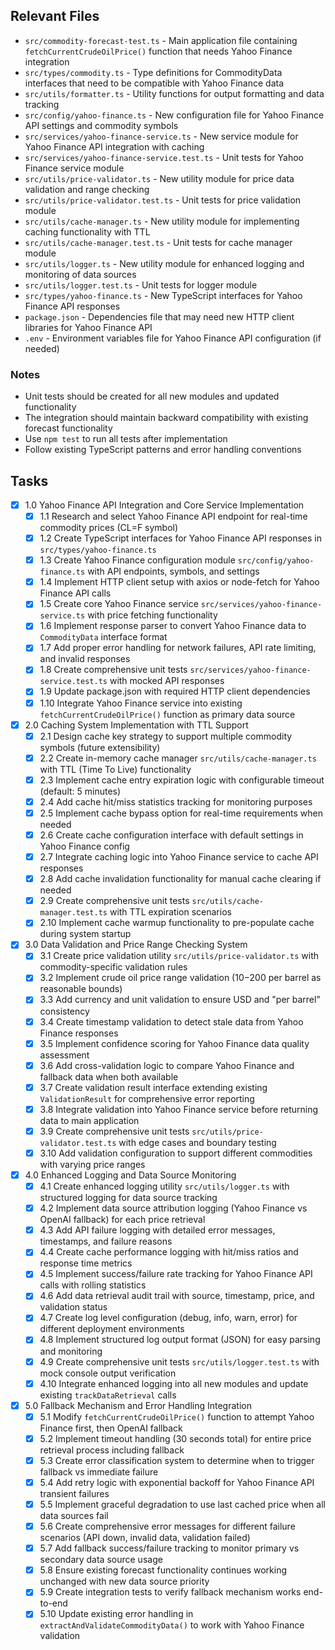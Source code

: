 ## Relevant Files


- `src/commodity-forecast-test.ts` - Main application file containing `fetchCurrentCrudeOilPrice()` function that needs Yahoo Finance integration
- `src/types/commodity.ts` - Type definitions for CommodityData interfaces that need to be compatible with Yahoo Finance data
- `src/utils/formatter.ts` - Utility functions for output formatting and data tracking
- `src/config/yahoo-finance.ts` - New configuration file for Yahoo Finance API settings and commodity symbols
- `src/services/yahoo-finance-service.ts` - New service module for Yahoo Finance API integration with caching
- `src/services/yahoo-finance-service.test.ts` - Unit tests for Yahoo Finance service module
- `src/utils/price-validator.ts` - New utility module for price data validation and range checking
- `src/utils/price-validator.test.ts` - Unit tests for price validation module
- `src/utils/cache-manager.ts` - New utility module for implementing caching functionality with TTL
- `src/utils/cache-manager.test.ts` - Unit tests for cache manager module
- `src/utils/logger.ts` - New utility module for enhanced logging and monitoring of data sources
- `src/utils/logger.test.ts` - Unit tests for logger module
- `src/types/yahoo-finance.ts` - New TypeScript interfaces for Yahoo Finance API responses
- `package.json` - Dependencies file that may need new HTTP client libraries for Yahoo Finance API
- `.env` - Environment variables file for Yahoo Finance API configuration (if needed)

### Notes

- Unit tests should be created for all new modules and updated functionality
- The integration should maintain backward compatibility with existing forecast functionality
- Use `npm test` to run all tests after implementation
- Follow existing TypeScript patterns and error handling conventions

## Tasks

- [x] 1.0 Yahoo Finance API Integration and Core Service Implementation
  - [x] 1.1 Research and select Yahoo Finance API endpoint for real-time commodity prices (CL=F symbol)
  - [x] 1.2 Create TypeScript interfaces for Yahoo Finance API responses in `src/types/yahoo-finance.ts`
  - [x] 1.3 Create Yahoo Finance configuration module `src/config/yahoo-finance.ts` with API endpoints, symbols, and settings
  - [x] 1.4 Implement HTTP client setup with axios or node-fetch for Yahoo Finance API calls
  - [x] 1.5 Create core Yahoo Finance service `src/services/yahoo-finance-service.ts` with price fetching functionality
  - [x] 1.6 Implement response parser to convert Yahoo Finance data to `CommodityData` interface format
  - [x] 1.7 Add proper error handling for network failures, API rate limiting, and invalid responses
  - [x] 1.8 Create comprehensive unit tests `src/services/yahoo-finance-service.test.ts` with mocked API responses
  - [x] 1.9 Update package.json with required HTTP client dependencies
  - [x] 1.10 Integrate Yahoo Finance service into existing `fetchCurrentCrudeOilPrice()` function as primary data source

- [x] 2.0 Caching System Implementation with TTL Support
  - [x] 2.1 Design cache key strategy to support multiple commodity symbols (future extensibility)
  - [x] 2.2 Create in-memory cache manager `src/utils/cache-manager.ts` with TTL (Time To Live) functionality
  - [x] 2.3 Implement cache entry expiration logic with configurable timeout (default: 5 minutes)
  - [x] 2.4 Add cache hit/miss statistics tracking for monitoring purposes
  - [x] 2.5 Implement cache bypass option for real-time requirements when needed
  - [x] 2.6 Create cache configuration interface with default settings in Yahoo Finance config
  - [x] 2.7 Integrate caching logic into Yahoo Finance service to cache API responses
  - [x] 2.8 Add cache invalidation functionality for manual cache clearing if needed
  - [x] 2.9 Create comprehensive unit tests `src/utils/cache-manager.test.ts` with TTL expiration scenarios
  - [x] 2.10 Implement cache warmup functionality to pre-populate cache during system startup

- [x] 3.0 Data Validation and Price Range Checking System
  - [x] 3.1 Create price validation utility `src/utils/price-validator.ts` with commodity-specific validation rules
  - [x] 3.2 Implement crude oil price range validation ($10-$200 per barrel as reasonable bounds)
  - [x] 3.3 Add currency and unit validation to ensure USD and "per barrel" consistency
  - [x] 3.4 Create timestamp validation to detect stale data from Yahoo Finance responses
  - [x] 3.5 Implement confidence scoring for Yahoo Finance data quality assessment
  - [x] 3.6 Add cross-validation logic to compare Yahoo Finance and fallback data when both available
  - [x] 3.7 Create validation result interface extending existing `ValidationResult` for comprehensive error reporting
  - [x] 3.8 Integrate validation into Yahoo Finance service before returning data to main application
  - [x] 3.9 Create comprehensive unit tests `src/utils/price-validator.test.ts` with edge cases and boundary testing
  - [x] 3.10 Add validation configuration to support different commodities with varying price ranges

- [x] 4.0 Enhanced Logging and Data Source Monitoring
  - [x] 4.1 Create enhanced logging utility `src/utils/logger.ts` with structured logging for data source tracking
  - [x] 4.2 Implement data source attribution logging (Yahoo Finance vs OpenAI fallback) for each price retrieval
  - [x] 4.3 Add API failure logging with detailed error messages, timestamps, and failure reasons
  - [x] 4.4 Create cache performance logging with hit/miss ratios and response time metrics
  - [x] 4.5 Implement success/failure rate tracking for Yahoo Finance API calls with rolling statistics
  - [x] 4.6 Add data retrieval audit trail with source, timestamp, price, and validation status
  - [x] 4.7 Create log level configuration (debug, info, warn, error) for different deployment environments
  - [x] 4.8 Implement structured log output format (JSON) for easy parsing and monitoring
  - [x] 4.9 Create comprehensive unit tests `src/utils/logger.test.ts` with mock console output verification
  - [x] 4.10 Integrate enhanced logging into all new modules and update existing `trackDataRetrieval` calls

- [x] 5.0 Fallback Mechanism and Error Handling Integration
  - [x] 5.1 Modify `fetchCurrentCrudeOilPrice()` function to attempt Yahoo Finance first, then OpenAI fallback
  - [x] 5.2 Implement timeout handling (30 seconds total) for entire price retrieval process including fallback
  - [x] 5.3 Create error classification system to determine when to trigger fallback vs immediate failure
  - [x] 5.4 Add retry logic with exponential backoff for Yahoo Finance API transient failures
  - [x] 5.5 Implement graceful degradation to use last cached price when all data sources fail
  - [x] 5.6 Create comprehensive error messages for different failure scenarios (API down, invalid data, validation failed)
  - [x] 5.7 Add fallback success/failure tracking to monitor primary vs secondary data source usage
  - [x] 5.8 Ensure existing forecast functionality continues working unchanged with new data source priority
  - [x] 5.9 Create integration tests to verify fallback mechanism works end-to-end
  - [x] 5.10 Update existing error handling in `extractAndValidateCommodityData()` to work with Yahoo Finance validation